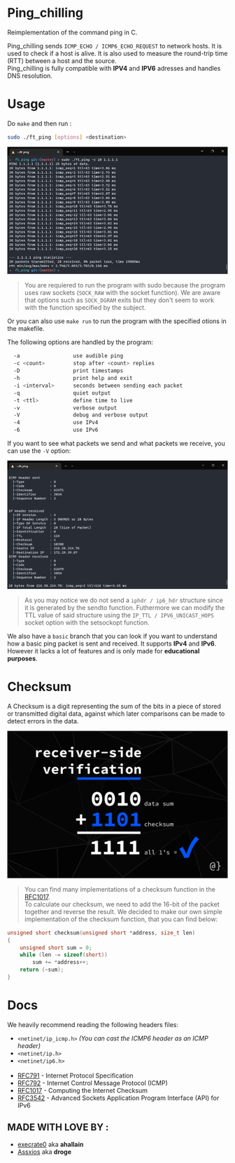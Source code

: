 # Ping_chilling

Reimplementation of the command ping in C.

Ping_chilling sends `ICMP_ECHO / ICMP6_ECHO_REQUEST` to network hosts. It is used to check if a host is alive. It is also used to measure the round-trip time (RTT) between a host and the source.<br>
Ping_chilling is fully compatible with **IPV4** and **IPV6** adresses and handles DNS resolution.

# Usage

Do `make` and then run :

```bash
sudo ./ft_ping [options] <destination>
```

![make](files/make.png)

> You are requiered to run the program with sudo because the program uses raw sockets (`SOCK_RAW` with the socket function).
> We are aware that options such as `SOCK_DGRAM` exits but they don't seem to work with the function specified by the subject.

Or you can also use `make run` to run the program with the specified otions in the makefile.

The following options are handled by the program:

```bash
  -a                 use audible ping
  -c <count>         stop after <count> replies
  -D                 print timestamps
  -h                 print help and exit
  -i <interval>      seconds between sending each packet
  -q                 quiet output
  -t <ttl>           define time to live
  -v                 verbose output
  -V                 debug and verbose output
  -4                 use IPv4
  -6                 use IPv6
```

If you want to see what packets we send and what packets we receive, you can use the `-V` option:

![makedebug](files/makedebug.png)

> As you may notice we do not send a `iphdr / ip6_hdr` structure since it is generated by the sendto function. Futhermore we can modify the TTL value of said structure using the `IP_TTL / IPV6_UNICAST_HOPS` socket option with the setsockopt function.


We also have a `basic` branch that you can look if you want to understand how a basic ping packet is sent and received. It supports **IPv4** and **IPv6**. However it lacks a lot of features and is only made for **educational purposes**.

# Checksum

A Checksum is a digit representing the sum of the bits in a piece of stored or transmitted digital data, against which later comparisons can be made to detect errors in the data.




![checksum](files/checksum.png)

> You can find many implementations of a checksum function in the [RFC1017](https://www.rfc-editor.org/rfc/rfc1071#section-4.1).<br>
> To calculate our checksum, we need to add the 16-bit of the packet together and reverse the result. We decided to make our own simple implementation of the checksum function, that you can find below:
```c
unsigned short checksum(unsigned short *address, size_t len)
{
	unsigned short sum = 0;
	while (len -= sizeof(short))
		sum += *address++;
	return (~sum);
}
```


# Docs
We heavily recommend reading the following headers files:
- `<netinet/ip_icmp.h>` *(You can cast the ICMP6 header as an ICMP header)*
- `<netinet/ip.h>`
- `<netinet/ip6.h>`
<br><br>
- [RFC791](https://www.rfc-editor.org/rfc/rfc791) - Internet Protocol Specification
- [RFC792](https://www.rfc-editor.org/rfc/rfc792) - Internet Control Message Protocol (ICMP)
- [RFC1017](https://www.rfc-editor.org/rfc/rfc1071) - Computing the Internet Checksum
- [RFC3542](https://www.rfc-editor.org/rfc/rfc3542) - Advanced Sockets Application Program Interface (API) for IPv6


## MADE WITH LOVE BY :

- [execrate0](https://github.com/execrate0/) aka **ahallain**
- [Assxios](https://github.com/assxios/) aka **droge**
